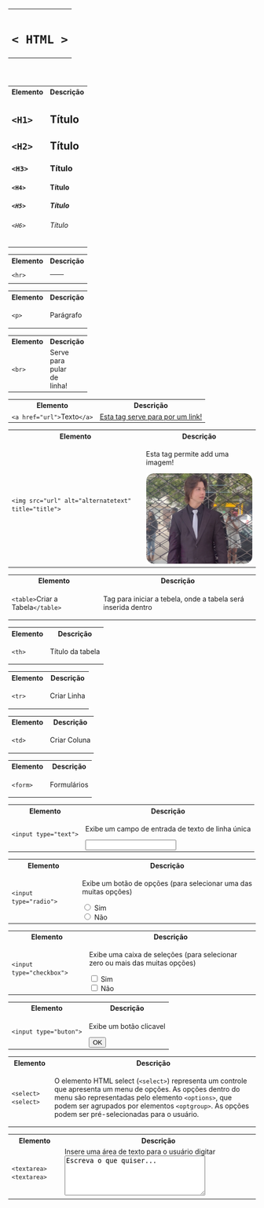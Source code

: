 <!DOCTYPE html>
<html lang="en">
  <head>
    <meta charset="UTF-8" />
    <meta name="viewport" content="width=device-width, initial-scale=1.0" />
    <link rel="stylesheet" href="anotações.css" />
  </head>
    <!-- Cabeçalho -->
    <header>
      <table>
        <tr class="cabeçalho">
          <th class="cabeçalho2">
            <h1 class="h1"><code class="h1">&lt; HTML &gt;</code></h1>
          </th>
        </tr>
      </table>
    </header>

  <body>
<!--     Títulos -->
    <section>
      <table>
        <div>
          <tr class="colorido">
            <th>Elemento</th>
            <th>Descrição</th>
          </tr>
        </div>
        <div>
          <tr>
            <td>
              <h1><code>&lt;H1&gt;</code></h1>
              <h2><code>&lt;H2&gt;</code></h2>
              <h3><code>&lt;H3&gt;</code></h3>
              <h4><code>&lt;H4&gt;</code></h4>
              <h5><code>&lt;H5&gt;</code></h5>
              <h6><code>&lt;H6&gt;</code></h6>
            </td>
            <td>
              <h1>Título</h1>
              <h2>Título</h2>
              <h3>Título</h3>
              <h4>Título</h4>
              <h5>Título</h5>
              <h6>Título</h6>
            </td>
          </tr>
        </div>
      </table>
    </section>
    <!-- Linha Horizontal -->
    <section>
      <table>
        <div>
          <tr class="colorido">
            <th>Elemento</th>
            <th>Descrição</th>
          </tr>
        </div>
        <div>
          <tr>
            <td>
              <code>&lt;hr&gt;</code>
            </td>
            <td>
              <hr width="40%" size="5px" />
            </td>
          </tr>
        </div>
      </table>
    </section>
    <!-- Parágrafo -->
    <section>
      <table>
        <div>
          <tr class="colorido">
            <th>Elemento</th>
            <th>Descrição</th>
          </tr>
        </div>
        <div>
          <tr>
            <td>
              <code>&lt;p&gt;</code>
            </td>
            <td><p>Parágrafo</p></td>
          </tr>
        </div>
      </table>
    </section>
    <!-- Quebra de Linha -->
    <section>
      <table>
        <div>
          <tr class="colorido">
            <th>Elemento</th>
            <th>Descrição</th>
          </tr>
        </div>
        <div>
          <tr>
            <td>
              <code>&lt;br&gt;</code>
            </td>
            <td>Serve<br />para<br />pular<br />de<br />linha!</td>
          </tr>
        </div>
      </table>
    </section>
    <!-- Links -->
    <section>
      <table>
        <div>
          <tr class="colorido">
            <th>Elemento</th>
            <th>Descrição</th>
          </tr>
        </div>
        <div>
          <tr>
            <td>
              <code>&lt;a href="url"&gt;</code>Texto<code>&lt;/a&gt;</code>
            </td>
            <td>
              <a href="https://dantonferrari.com.br/"
                >Esta tag serve para por um link!</a
              >
            </td>
          </tr>
        </div>
      </table>
    </section>
    <!-- Imagens -->
    <section>
      <table>
        <div>
          <tr class="colorido">
            <th>Elemento</th>
            <th>Descrição</th>
          </tr>
        </div>
        <div>
          <tr>
            <td>
              <code
                >&lt;img src="url" alt="alternatetext" title="title"&gt;</code
              >
            </td>
            <td>
              <p>Esta tag permite add uma imagem!</p>
              <img src="ME.jpg" alt="Danton" title="Danton" />
            </td>
          </tr>
        </div>
      </table>
    </section>
    <!-- Tabela -->
    <section>
      <table>
        <div>
          <tr class="colorido">
            <th>Elemento</th>
            <th>Descrição</th>
          </tr>
        </div>
        <div>
          <tr>
            <td>
              <code>&lt;table&gt;</code>Criar a Tabela<code
                >&lt;/table&gt;</code
              >
            </td>
            <td>
              <p>
                Tag para iniciar a tebela, onde a tabela será inserida dentro
              </p>
            </td>
          </tr>
        </div>
      </table>
    </section>
    <!-- TH -->
    <section>
      <table>
        <div>
          <tr class="colorido">
            <th>Elemento</th>
            <th>Descrição</th>
          </tr>
        </div>
        <div>
          <tr>
            <td>
              <code>&lt;th&gt;</code>
            </td>
            <td><p>Título da tabela</p></td>
          </tr>
        </div>
      </table>
    </section>
    <!-- TR -->
    <section>
      <table>
        <div>
          <tr class="colorido">
            <th>Elemento</th>
            <th>Descrição</th>
          </tr>
        </div>
        <div>
          <tr>
            <td>
              <code>&lt;tr&gt;</code>
            </td>
            <td><p>Criar Linha</p></td>
          </tr>
        </div>
      </table>
    </section>
    <!-- TD -->
    <section>
      <table>
        <div>
          <tr class="colorido">
            <th>Elemento</th>
            <th>Descrição</th>
          </tr>
        </div>
        <div>
          <tr>
            <td>
              <code>&lt;td&gt;</code>
            </td>
            <td><p>Criar Coluna</p></td>
          </tr>
        </div>
      </table>
    </section>
    <!-- Formulários -->
    <section>
      <table>
        <div>
          <tr class="colorido">
            <th>Elemento</th>
            <th>Descrição</th>
          </tr>
        </div>
        <div>
          <tr>
            <td>
              <code>&lt;form&gt;</code>
            </td>
            <td><p>Formulários</p></td>
          </tr>
        </div>
      </table>
    </section>
    <!-- Input Text -->
    <section>
      <table>
        <div>
          <tr class="colorido">
            <th>Elemento</th>
            <th>Descrição</th>
          </tr>
        </div>
        <div>
          <tr>
            <td>
              <code>&lt;input type="text"&gt;</code>
            </td>
            <td>
              <p>Exibe um campo de entrada de texto de linha única</p>
              <input type="text" />
            </td>
          </tr>
        </div>
      </table>
    </section>
    <!-- Input Radio -->
    <section>
      <table>
        <div>
          <tr class="colorido">
            <th>Elemento</th>
            <th>Descrição</th>
          </tr>
        </div>
        <div>
          <tr>
            <td>
              <code>&lt;input type="radio"&gt;</code>
            </td>
            <td>
              <p>
                Exibe um botão de opções (para selecionar uma das muitas opções)
              </p>
              <input class="radio" type="radio" name="webmaster" value="sim" />
              Sim<br />
              <input class="radio" type="radio" name="webmaster" value="nao" />
              Não
            </td>
          </tr>
        </div>
      </table>
    </section>
    <!-- Input Checkbox -->
    <section>
      <table>
        <div>
          <tr class="colorido">
            <th>Elemento</th>
            <th>Descrição</th>
          </tr>
        </div>
        <div>
          <tr>
            <td>
              <code>&lt;input type="checkbox"&gt;</code>
            </td>
            <td>
              <p>
                Exibe uma caixa de seleções (para selecionar zero ou mais das
                muitas opções)
              </p>
              <input type="checkbox" id="um" name="um" value="Sim" />
              <label for="um">Sim</label><br />
              <input type="checkbox" id="não" name="não" value="Não" />
              <label for="não">Não</label>
            </td>
          </tr>
        </div>
      </table>
    </section>
    <!-- Input Button -->
    <section>
      <table>
        <div>
          <tr class="colorido">
            <th>Elemento</th>
            <th>Descrição</th>
          </tr>
        </div>
        <div>
          <tr>
            <td>
              <code>&lt;input type="buton"&gt;</code>
            </td>
            <td>
              <p>Exibe um botão clicavel</p>
              <input class="styled" type="button" value="OK" />
            </td>
          </tr>
        </div>
      </table>
    </section>
    <!-- Select -->
    <section>
      <table>
        <div>
          <tr class="colorido">
            <th>Elemento</th>
            <th>Descrição</th>
          </tr>
        </div>
        <div>
          <tr>
            <td><code>&lt;select&gt;</code><code>&lt;select&gt;</code></td>
            <td>
              <p>
                O elemento HTML select (<code>&lt;select&gt;</code>) representa
                um controle que apresenta um menu de opções. As opções dentro do
                menu são representadas pelo elemento
                <code>&lt;options&gt;</code>, que podem ser agrupados por
                elementos <code>&lt;optgroup&gt;</code>. As opções podem ser
                pré-selecionadas para o usuário.
              </p>
            </td>
          </tr>
        </div>
      </table>
    </section>
    <!-- Textarea -->
    <section>
      <table>
        <div>
          <tr class="colorido">
            <th>Elemento</th>
            <th>Descrição</th>
          </tr>
        </div>
        <div>
          <tr>
            <td><code>&lt;textarea&gt;</code><code>&lt;textarea&gt;</code></td>
            <td>
              <label class="label" for="escrever"
                >Insere uma área de texto para o usuário digitar</label
              >
              <textarea id="escrever" name="escrever" rows="5" cols="33">
Escreva o que quiser...</textarea
              >
            </td>
          </tr>
        </div>
      </table>
    </section>
  </body>
</html>
